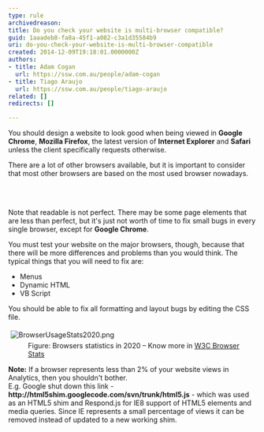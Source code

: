 ```yaml
---
type: rule
archivedreason: 
title: Do you check your website is multi-browser compatible?
guid: 1aaadeb8-fa8a-45f1-a082-c3a1d35584b9
uri: do-you-check-your-website-is-multi-browser-compatible
created: 2014-12-09T19:18:01.0000000Z
authors:
- title: Adam Cogan
  url: https://ssw.com.au/people/adam-cogan
- title: Tiago Araujo
  url: https://ssw.com.au/people/tiago-araujo
related: []
redirects: []

---
```



<p class="ssw15-rteElement-P">You should design a website to look good when being viewed in&#160;<b>Google Chrome</b>,&#160;<b>Mozilla Firefox</b>, the latest version of&#160;<b>Internet&#160;Explorer</b>&#160;and&#160;<b>Safari</b> unless the client specifically requests otherwise.&#160;<br></p><p class="ssw15-rteElement-P">There are a lot of other browsers available, but it is important to consider that most other browsers are&#160;based on the most used browser nowadays.&#160;</p>
<br><excerpt class='endintro'></excerpt><br>
<p>Note that readable is not perfect. There may be some page elements that are less than perfect, but it's just not worth of time to fix small bugs in every single browser, except for <b>Google Chrome</b>.<br></p><div title="Page 4"><p>You must test your website on the major browsers, though, because that there will be more differences and problems than you would think. The typical things that you will need to fix are&#58;</p><ul><li>Menus&#160;<br></li><li>Dynamic HTML&#160;<br></li><li>VB Script<br></li></ul><p>You should be able to fix all formatting and layout bugs by editing the CSS file.<br></p><dl class="image"><dt><img src="/SiteAssets/do-you-check-your-website-is-multi-browser-compatible/BrowserUsageStats2020.png" alt="BrowserUsageStats2020.png" style="margin&#58;5px;" /><br></dt><dd>Figure&#58; Browsers statistics in 2020&#160;– Know more in <a href="http&#58;//www.w3schools.com/browsers/browsers_stats.asp" target="_blank">W3C Browser Stats</a><br></dd></dl></div><p class="ssw15-rteElement-GreyBox"><b>Note&#58;</b> If a browser represents less than 2% of your website views in Analytics, then you shouldn't bother. <br>E.g. Google shut down this link - <b>http&#58;//html5shim.googlecode.com/svn/trunk/html5.js</b> - which was used as an HTML5 shim and Respond.js for IE8 support of HTML5 elements and media queries. Since IE represents a small percentage of views it can be removed instead of updated to a new working shim. <br></p>



